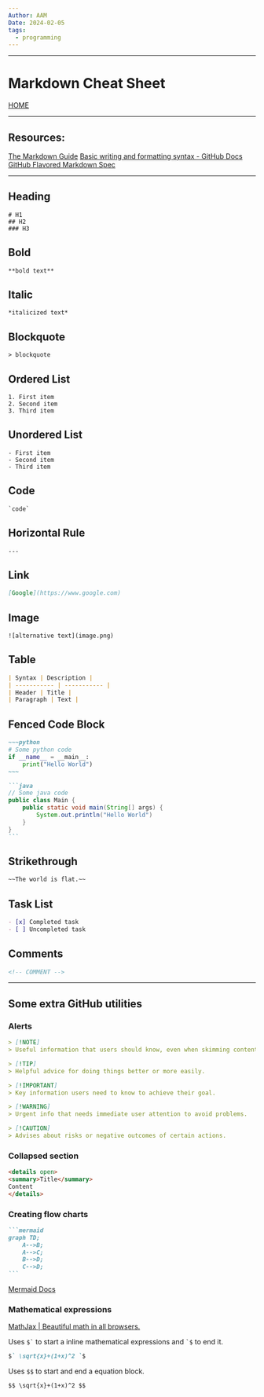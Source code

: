 ```yaml
---
Author: AAM
Date: 2024-02-05
tags:
  - programming
---
```

---
# Markdown Cheat Sheet

[HOME](/README.md)

---
## Resources:
[The Markdown Guide](https://www.markdownguide.org/cheat-sheet/)
[Basic writing and formatting syntax - GitHub Docs](https://docs.github.com/en/get-started/writing-on-github/getting-started-with-writing-and-formatting-on-github/basic-writing-and-formatting-syntax)
[GitHub Flavored Markdown Spec](https://github.github.com/gfm/)

---

## Heading
~~~
# H1
## H2
### H3
~~~

## Bold
~~~
**bold text**
~~~

## Italic
~~~
*italicized text*
~~~

## Blockquote
~~~
> blockquote
~~~

## Ordered List
~~~
1. First item
2. Second item
3. Third item
~~~

## Unordered List
~~~
- First item
- Second item
- Third item
~~~

## Code
~~~
`code`
~~~

## Horizontal Rule
```
---
```

## Link
```markdown
[Google](https://www.google.com)
```

## Image
```
![alternative text](image.png)
```

## Table
```markdown
| Syntax | Description |
| ----------- | ----------- |
| Header | Title |
| Paragraph | Text |
```

## Fenced Code Block

```markdown
~~~python
# Some python code
if __name__ = __main__:
	print("Hello World")
~~~
```

~~~markdown
```java
// Some java code
public class Main {
	public static void main(String[] args) {
		System.out.println("Hello World")
	}
}
```
~~~
## Strikethrough
```markdown
~~The world is flat.~~
```

## Task List
```markdown
- [x] Completed task
- [ ] Uncompleted task
```

## Comments
```markdown
<!-- COMMENT -->
```

---

## Some extra GitHub utilities
### Alerts

```markdown
> [!NOTE]
> Useful information that users should know, even when skimming content.

> [!TIP]
> Helpful advice for doing things better or more easily.

> [!IMPORTANT]
> Key information users need to know to achieve their goal.

> [!WARNING]
> Urgent info that needs immediate user attention to avoid problems.

> [!CAUTION]
> Advises about risks or negative outcomes of certain actions.
```

### Collapsed section

```html
<details open>
<summary>Title</summary>
Content
</details>
```

### Creating flow charts

~~~markdown
```mermaid
graph TD;
    A-->B;
    A-->C;
    B-->D;
    C-->D;
```
~~~

[Mermaid Docs](https://mermaid.js.org/syntax/examples.html)

### Mathematical expressions

[MathJax | Beautiful math in all browsers.](https://www.mathjax.org/)

Uses ``` $` ``` to start a inline mathematical expressions and ``` `$ ``` to end it.
```markdown
$` \sqrt{x}+(1+x)^2 `$
```

Uses `$$` to start and end a equation block.
```markdown
$$ \sqrt{x}+(1+x)^2 $$
```

